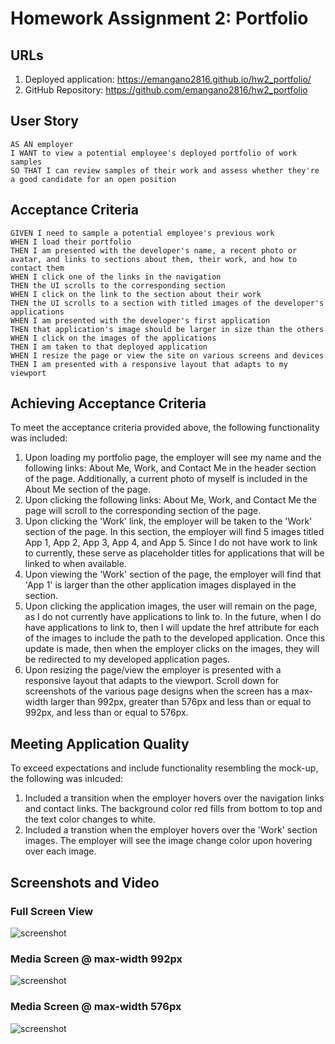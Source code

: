 # Homework Assignment 2: Portfolio

## URLs
1. Deployed application: https://emangano2816.github.io/hw2_portfolio/
2. GitHub Repository: https://github.com/emangano2816/hw2_portfolio

## User Story
```
AS AN employer
I WANT to view a potential employee's deployed portfolio of work samples
SO THAT I can review samples of their work and assess whether they're a good candidate for an open position

```
## Acceptance Criteria
```
GIVEN I need to sample a potential employee's previous work
WHEN I load their portfolio
THEN I am presented with the developer's name, a recent photo or avatar, and links to sections about them, their work, and how to contact them
WHEN I click one of the links in the navigation
THEN the UI scrolls to the corresponding section
WHEN I click on the link to the section about their work
THEN the UI scrolls to a section with titled images of the developer's applications
WHEN I am presented with the developer's first application
THEN that application's image should be larger in size than the others
WHEN I click on the images of the applications
THEN I am taken to that deployed application
WHEN I resize the page or view the site on various screens and devices
THEN I am presented with a responsive layout that adapts to my viewport

```
## Achieving Acceptance Criteria

To meet the acceptance criteria provided above, the following functionality was included:

1. Upon loading my portfolio page, the employer will see my name and the following links: About Me, Work, and Contact Me in the header section of the page.  Additionally, a current photo of myself is included in the About Me section of the page.
2. Upon clicking the following links: About Me, Work, and Contact Me the page will scroll to the corresponding section of the page.
3. Upon clicking the 'Work' link, the employer will be taken to the 'Work' section of the page.  In this section, the employer will find 5 images titled App 1, App 2, App 3, App 4, and App 5.  Since I do not have work to link to currently, these serve as placeholder titles for applications that will be linked to when available.
4. Upon viewing the 'Work' section of the page, the employer will find that 'App 1' is larger than the other application images displayed in the section.
5. Upon clicking the application images, the user will remain on the page, as I do not currently have applications to link to.  In the future, when I do have applications to link to, then I will update the href attribute for each of the images to include the path to the developed application.  Once this update is made, then when the employer clicks on the images, they will be redirected to my developed application pages.
6. Upon resizing the page/view the employer is presented with a responsive layout that adapts to the viewport.  Scroll down for screenshots of the various page designs when the screen has a max-width larger than 992px, greater than 576px and less than or equal to 992px, and less than or equal to 576px.

## Meeting Application Quality

To exceed expectations and include functionality resembling the mock-up, the following was inlcuded:

1. Included a transition when the employer hovers over the navigation links and contact links.  The background color red fills from bottom to top and the text color changes to white.
2. Included a transtion when the employer hovers over the 'Work' section images.  The employer will see the image change color upon hovering over each image.

## Screenshots and Video
### Full Screen View
![screenshot](/assets/images/)

### Media Screen @ max-width 992px
![screenshot](/assets/images/)

### Media Screen @ max-width 576px
![screenshot](/assets/images/)
